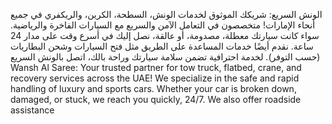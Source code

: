 الونش السريع: شريكك الموثوق لخدمات الونش، السطحة، الكرين،   والريكفري في جميع أنحاء الإمارات! متخصصون في التعامل الآمن والسريع مع السيارات الفاخرة والرياضية. سواء كانت سيارتك معطلة، مصدومة، أو عالقة، نصل إليك في أسرع وقت على مدار 24 ساعة. نقدم أيضًا خدمات المساعدة على الطريق مثل فتح السيارات وشحن البطاريات (حسب التوفر). لخدمة احترافية تضمن سلامة سيارتك وراحة بالك، اتصل بالونش السريع
Wansh Al Saree: Your trusted partner for tow truck, flatbed, crane, and recovery services across the UAE! We specialize in the safe and rapid handling of luxury and sports cars. Whether your car is broken down, damaged, or stuck, we reach you quickly, 24/7. We also offer roadside assistance
